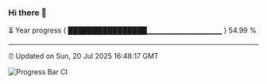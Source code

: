 ### Hi there 👋

⏳ Year progress { ████████████████▁▁▁▁▁▁▁▁▁▁▁▁▁▁ } 54.99 %

---

⏰ Updated on Sun, 20 Jul 2025 16:48:17 GMT

![Progress Bar CI](https://github.com/IshwaranRudhara/GIT-ACTION/workflows/Progress%20Bar%20CI/badge.svg)
